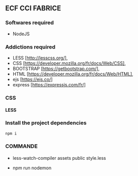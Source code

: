 ## ECF CCI FABRICE

### Softwares required
- NodeJS

### Addictions required

- LESS [http://lesscss.org/],
- CSS  [https://developer.mozilla.org/fr/docs/Web/CSS],
- BOOTSTRAP [https://getbootstrap.com/],
- HTML [https://developer.mozilla.org/fr/docs/Web/HTML],
- ejs  [https://ejs.co/]
- express   [https://expressjs.com/fr/]

### CSS

#### LESS

 
### Install the project dependencies
```
npm i
```
### COMMANDE 
####
<!--Use this command before trying to start the server because you don't have style.css in my strategi .gitignore -->
- less-watch-compiler assets public style.less
<!-- COMMANDE FOR RUN COMPILATION LESS IN CSS-->

<!-- Run my server -->
- npm run nodemon 
<!-- Automatically changes after recording my app.js  -->




